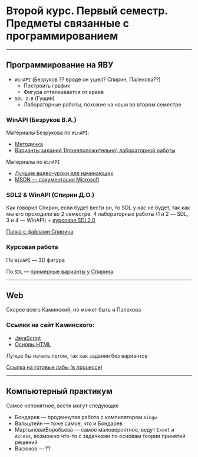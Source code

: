# Второй курс. Первый семестр. Предметы связанные с программированием

---

## Программирование на ЯВУ

- `WinAPI` (Безруков ?? вроде он ушел? Спирин, Палехова??)
  - Построить график
  - Фигура отталкивается от краев
- `SDL 2.0` (Гущин)
  - Лабораторные работы, похожие на наши во втором семестре

### WinAPI (Безруков В.А.)

Материалы Безрукова по `WinAPI`:
- [Методичка](https://github.com/i582/2nd-year/blob/master/bezrukov-methoda.pdf)
- [Варианты заданий 1(предположительно) лабораторной работы](https://github.com/i582/2nd-year/blob/master/bezrukov-variants-winapi.txt)

Материалы по `WinAPI`

- [Лучшие видео-уроки для начинающих](https://www.youtube.com/channel/UCmJT3IfHtpFJyln2UdABBKg)
- [MSDN — документация Microsoft](https://docs.microsoft.com/ru-ru/windows/win32/controls/window-controls)

### SDL2 & WinAPI (Спирин Д.О.)
Как говорил Спирин, если будет вести он, то SDL у нас не будет, так как мы его проходили во 2 семестре. 
4 лабораторных работы (1 и 2 — SDL, 3 и 4 — WinAPI) + [курсовая SDL2.0](https://github.com/i582/2nd-year/blob/master/spirin/course-variants.md) 

[Папка с файлами Спирина](https://github.com/i582/2nd-year/tree/master/spirin)

### Курсовая работа

По `WinAPI` — 3D фигура

По `SDL` — [примерные варианты у Спирина](https://github.com/i582/2nd-year/blob/master/spirin/course-variants.md)

---

## Web

Скорее всего Каминский, но может быть и Палехова

### Ссылки на сайт Каминского:

- [JavaScript](http://i.voenmeh.ru/kafi5/Kam.loc/LabJS/JavaScript.html)
- [Основы HTML](http://i.voenmeh.ru/kafi5/Kam.loc/HTML_upr/Upr_HTML.html#Upr1)

Лучше бы начать летом, так как задания без вариантов

[Ссылка на готовые лабы (в процессе)](https://github.com/i582/JavaScript-Laboratory-workshop)

---

## Компьютерный практикум

Самое непонятное, вести могут следующие

- Бондарев — продвинутая работа с компилятором `mingw` 
- Вальштейн — тоже самое, что и Бондарев
- Мартынова\Воробьева — самое маловероятное, ведут `Excel` и `Access`, возможно что-то с задачками по основам теории принятий решений
- Васюков — ??
  
